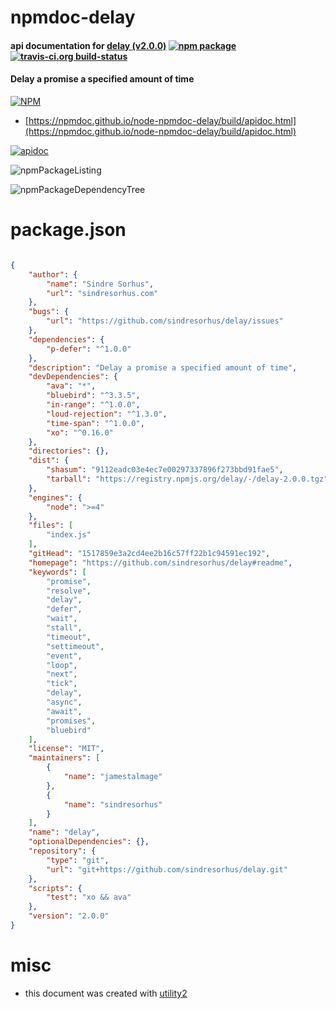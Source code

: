 # npmdoc-delay

#### api documentation for  [delay (v2.0.0)](https://github.com/sindresorhus/delay#readme)  [![npm package](https://img.shields.io/npm/v/npmdoc-delay.svg?style=flat-square)](https://www.npmjs.org/package/npmdoc-delay) [![travis-ci.org build-status](https://api.travis-ci.org/npmdoc/node-npmdoc-delay.svg)](https://travis-ci.org/npmdoc/node-npmdoc-delay)

#### Delay a promise a specified amount of time

[![NPM](https://nodei.co/npm/delay.png?downloads=true&downloadRank=true&stars=true)](https://www.npmjs.com/package/delay)

- [https://npmdoc.github.io/node-npmdoc-delay/build/apidoc.html](https://npmdoc.github.io/node-npmdoc-delay/build/apidoc.html)

[![apidoc](https://npmdoc.github.io/node-npmdoc-delay/build/screenCapture.buildCi.browser.%252Ftmp%252Fbuild%252Fapidoc.html.png)](https://npmdoc.github.io/node-npmdoc-delay/build/apidoc.html)

![npmPackageListing](https://npmdoc.github.io/node-npmdoc-delay/build/screenCapture.npmPackageListing.svg)

![npmPackageDependencyTree](https://npmdoc.github.io/node-npmdoc-delay/build/screenCapture.npmPackageDependencyTree.svg)



# package.json

```json

{
    "author": {
        "name": "Sindre Sorhus",
        "url": "sindresorhus.com"
    },
    "bugs": {
        "url": "https://github.com/sindresorhus/delay/issues"
    },
    "dependencies": {
        "p-defer": "^1.0.0"
    },
    "description": "Delay a promise a specified amount of time",
    "devDependencies": {
        "ava": "*",
        "bluebird": "^3.3.5",
        "in-range": "^1.0.0",
        "loud-rejection": "^1.3.0",
        "time-span": "^1.0.0",
        "xo": "^0.16.0"
    },
    "directories": {},
    "dist": {
        "shasum": "9112eadc03e4ec7e00297337896f273bbd91fae5",
        "tarball": "https://registry.npmjs.org/delay/-/delay-2.0.0.tgz"
    },
    "engines": {
        "node": ">=4"
    },
    "files": [
        "index.js"
    ],
    "gitHead": "1517859e3a2cd4ee2b16c57ff22b1c94591ec192",
    "homepage": "https://github.com/sindresorhus/delay#readme",
    "keywords": [
        "promise",
        "resolve",
        "delay",
        "defer",
        "wait",
        "stall",
        "timeout",
        "settimeout",
        "event",
        "loop",
        "next",
        "tick",
        "delay",
        "async",
        "await",
        "promises",
        "bluebird"
    ],
    "license": "MIT",
    "maintainers": [
        {
            "name": "jamestalmage"
        },
        {
            "name": "sindresorhus"
        }
    ],
    "name": "delay",
    "optionalDependencies": {},
    "repository": {
        "type": "git",
        "url": "git+https://github.com/sindresorhus/delay.git"
    },
    "scripts": {
        "test": "xo && ava"
    },
    "version": "2.0.0"
}
```



# misc
- this document was created with [utility2](https://github.com/kaizhu256/node-utility2)
